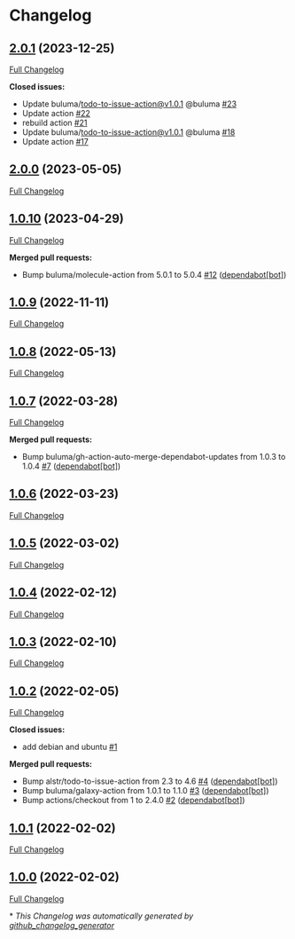 # Changelog

## [2.0.1](https://github.com/buluma/ansible-role-auto_update/tree/2.0.1) (2023-12-25)

[Full Changelog](https://github.com/buluma/ansible-role-auto_update/compare/2.0.0...2.0.1)

**Closed issues:**

- Update buluma/todo-to-issue-action@v1.0.1 @buluma [\#23](https://github.com/buluma/ansible-role-auto_update/issues/23)
- Update action [\#22](https://github.com/buluma/ansible-role-auto_update/issues/22)
- rebuild action [\#21](https://github.com/buluma/ansible-role-auto_update/issues/21)
- Update buluma/todo-to-issue-action@v1.0.1 @buluma [\#18](https://github.com/buluma/ansible-role-auto_update/issues/18)
- Update action [\#17](https://github.com/buluma/ansible-role-auto_update/issues/17)

## [2.0.0](https://github.com/buluma/ansible-role-auto_update/tree/2.0.0) (2023-05-05)

[Full Changelog](https://github.com/buluma/ansible-role-auto_update/compare/1.0.10...2.0.0)

## [1.0.10](https://github.com/buluma/ansible-role-auto_update/tree/1.0.10) (2023-04-29)

[Full Changelog](https://github.com/buluma/ansible-role-auto_update/compare/1.0.9...1.0.10)

**Merged pull requests:**

- Bump buluma/molecule-action from 5.0.1 to 5.0.4 [\#12](https://github.com/buluma/ansible-role-auto_update/pull/12) ([dependabot[bot]](https://github.com/apps/dependabot))

## [1.0.9](https://github.com/buluma/ansible-role-auto_update/tree/1.0.9) (2022-11-11)

[Full Changelog](https://github.com/buluma/ansible-role-auto_update/compare/1.0.8...1.0.9)

## [1.0.8](https://github.com/buluma/ansible-role-auto_update/tree/1.0.8) (2022-05-13)

[Full Changelog](https://github.com/buluma/ansible-role-auto_update/compare/1.0.7...1.0.8)

## [1.0.7](https://github.com/buluma/ansible-role-auto_update/tree/1.0.7) (2022-03-28)

[Full Changelog](https://github.com/buluma/ansible-role-auto_update/compare/1.0.6...1.0.7)

**Merged pull requests:**

- Bump buluma/gh-action-auto-merge-dependabot-updates from 1.0.3 to 1.0.4 [\#7](https://github.com/buluma/ansible-role-auto_update/pull/7) ([dependabot[bot]](https://github.com/apps/dependabot))

## [1.0.6](https://github.com/buluma/ansible-role-auto_update/tree/1.0.6) (2022-03-23)

[Full Changelog](https://github.com/buluma/ansible-role-auto_update/compare/1.0.5...1.0.6)

## [1.0.5](https://github.com/buluma/ansible-role-auto_update/tree/1.0.5) (2022-03-02)

[Full Changelog](https://github.com/buluma/ansible-role-auto_update/compare/1.0.4...1.0.5)

## [1.0.4](https://github.com/buluma/ansible-role-auto_update/tree/1.0.4) (2022-02-12)

[Full Changelog](https://github.com/buluma/ansible-role-auto_update/compare/1.0.3...1.0.4)

## [1.0.3](https://github.com/buluma/ansible-role-auto_update/tree/1.0.3) (2022-02-10)

[Full Changelog](https://github.com/buluma/ansible-role-auto_update/compare/1.0.2...1.0.3)

## [1.0.2](https://github.com/buluma/ansible-role-auto_update/tree/1.0.2) (2022-02-05)

[Full Changelog](https://github.com/buluma/ansible-role-auto_update/compare/1.0.1...1.0.2)

**Closed issues:**

- add debian and ubuntu [\#1](https://github.com/buluma/ansible-role-auto_update/issues/1)

**Merged pull requests:**

- Bump alstr/todo-to-issue-action from 2.3 to 4.6 [\#4](https://github.com/buluma/ansible-role-auto_update/pull/4) ([dependabot[bot]](https://github.com/apps/dependabot))
- Bump buluma/galaxy-action from 1.0.1 to 1.1.0 [\#3](https://github.com/buluma/ansible-role-auto_update/pull/3) ([dependabot[bot]](https://github.com/apps/dependabot))
- Bump actions/checkout from 1 to 2.4.0 [\#2](https://github.com/buluma/ansible-role-auto_update/pull/2) ([dependabot[bot]](https://github.com/apps/dependabot))

## [1.0.1](https://github.com/buluma/ansible-role-auto_update/tree/1.0.1) (2022-02-02)

[Full Changelog](https://github.com/buluma/ansible-role-auto_update/compare/1.0.0...1.0.1)

## [1.0.0](https://github.com/buluma/ansible-role-auto_update/tree/1.0.0) (2022-02-02)

[Full Changelog](https://github.com/buluma/ansible-role-auto_update/compare/d23497a2876065ae5a68e9a96eb227a557af909b...1.0.0)



\* *This Changelog was automatically generated by [github_changelog_generator](https://github.com/github-changelog-generator/github-changelog-generator)*
